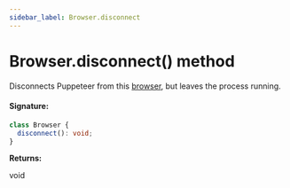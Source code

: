 ```yaml
---
sidebar_label: Browser.disconnect
---
```


# Browser.disconnect() method

Disconnects Puppeteer from this [browser](./puppeteer.browser.md), but leaves the process running.

#### Signature:

```typescript
class Browser {
  disconnect(): void;
}
```

**Returns:**

void

